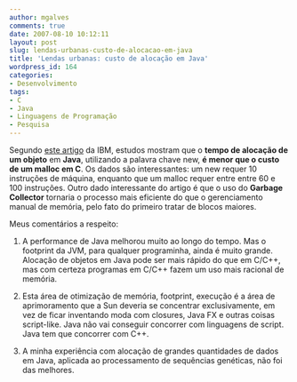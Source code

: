 ```yaml
---
author: mgalves
comments: true
date: 2007-08-10 10:12:11
layout: post
slug: lendas-urbanas-custo-de-alocacao-em-java
title: 'Lendas urbanas: custo de alocação em Java'
wordpress_id: 164
categories:
- Desenvolvimento
tags:
- C
- Java
- Linguagens de Programação
- Pesquisa
---
```


Segundo [este artigo](http://www-128.ibm.com/developerworks/java/library/j-jtp09275.html?ca=dgr-jw22JavaUrbanLegends) da IBM, estudos mostram que o **tempo de alocação de um objeto** em **Java**,  utilizando a palavra chave new, **é menor que o custo de um malloc em C**. Os dados são interessantes: um new requer 10 instruções de máquina, enquanto que um malloc requer entre entre 60 e 100 instruções.  Outro dado interessante do artigo é que o uso do **Garbage Collector** tornaria o processo mais eficiente do que o gerenciamento manual de memória, pelo fato do primeiro tratar de blocos maiores.

Meus comentários a respeito:



	
  1. A performance de Java melhorou muito ao longo do tempo. Mas o footprint da JVM, para qualquer programinha,  ainda é muito grande. Alocação de objetos em Java pode ser mais rápido do que em C/C++, mas com certeza programas em C/C++ fazem um uso mais racional de memória.

	
  2. Esta área de otimização de memória, footprint, execução é a área de aprimoramento que a Sun deveria se concentrar exclusivamente, em vez de ficar inventando moda com closures, Java FX e outras coisas script-like. Java não vai conseguir concorrer com linguagens de script. Java tem que concorrer com C++.

	
  3. A minha experiência com alocação de grandes quantidades de dados em Java, aplicada ao processamento de sequências genéticas, não foi das melhores.


